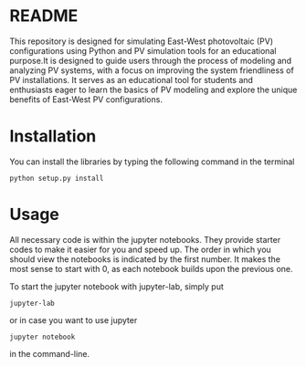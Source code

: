 # README

This repository is designed for simulating East-West photovoltaic (PV) configurations using Python and PV simulation tools for an educational purpose.It is designed to guide users through the process of modeling and analyzing PV systems, with a focus on improving the system friendliness of PV installations. It serves as an educational tool for students and enthusiasts eager to learn the basics of PV modeling and explore the unique benefits of East-West PV configurations.

# Installation

You can install the libraries by typing the following command in the terminal

``
python setup.py install
``

# Usage
All necessary code is within the jupyter notebooks. They provide starter codes to make it easier for you and speed up. The order in which you should view the notebooks is indicated by the first number. It makes the most sense to start with 0, as each notebook builds upon the previous one.


To start the jupyter notebook with jupyter-lab, simply put 

``
jupyter-lab
``

or in case you want to use jupyter

``
jupyter notebook
``

in the command-line. 
